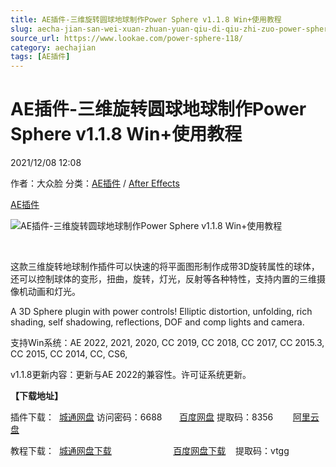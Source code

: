 ```yaml
---
title: AE插件-三维旋转圆球地球制作Power Sphere v1.1.8 Win+使用教程
slug: aecha-jian-san-wei-xuan-zhuan-yuan-qiu-di-qiu-zhi-zuo-power-sphere-v1-1-8-win-shi-yong-jiao-cheng
source_url: https://www.lookae.com/power-sphere-118/
category: aechajian
tags: [AE插件]
---
```

# AE插件-三维旋转圆球地球制作Power Sphere v1.1.8 Win+使用教程

2021/12/08 12:08

作者：大众脸
分类：[AE插件](https://www.lookae.com/after-effects/aechajian/) / [After Effects](https://www.lookae.com/after-effects/)

[AE插件](https://www.lookae.com/tag/ae%e6%8f%92%e4%bb%b6/)

![AE插件-三维旋转圆球地球制作Power Sphere v1.1.8 Win+使用教程](https://www.lookae.com/wp-content/uploads/2019/01/Power-Sphere.jpg "AE插件-三维旋转圆球地球制作Power Sphere v1.1.8 Win+使用教程-LookAE.com")

[﻿﻿﻿](https://cloud.video.taobao.com//play/u/705956171/p/1/e/6/t/1/339473780128.mp4)

这款三维旋转地球制作插件可以快速的将平面图形制作成带3D旋转属性的球体，还可以控制球体的变形，扭曲，旋转，灯光，反射等各种特性，支持内置的三维摄像机动画和灯光。

A 3D Sphere plugin with power controls! Elliptic distortion, unfolding, rich shading, self shadowing, reflections, DOF and comp lights and camera.

支持Win系统：AE 2022, 2021, 2020, CC 2019, CC 2018, CC 2017, CC 2015.3, CC 2015, CC 2014, CC, CS6,

v1.1.8更新内容：更新与AE 2022的兼容性。许可证系统更新。

**【下载地址】**

插件下载：  [城通网盘](https://url62.ctfile.com/f/680462-527548794-34b172) 访问密码：6688       [百度网盘](https://pan.baidu.com/s/1PQyTucG_wVT9QxMYPB_Y-g) 提取码：8356        [阿里云盘](https://www.aliyundrive.com/s/9aknkeEcJnM)

教程下载：  [城通网盘下载](https://lookae.ctfile.com/fs/680462-387054451)                         [百度网盘下载](https://pan.baidu.com/s/182v5lDisZt9AkiampawsZA)    提取码：vtgg
